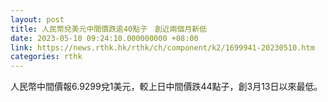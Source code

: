 ```yaml
---
layout: post
title: 人民幣兌美元中間價跌逾40點子　創近兩個月新低
date: 2023-05-10 09:24:10.000000000 +08:00
link: https://news.rthk.hk/rthk/ch/component/k2/1699941-20230510.htm
categories: rthk
---
```


人民幣中間價報6.9299兌1美元，較上日中間價跌44點子，創3月13日以來最低。
